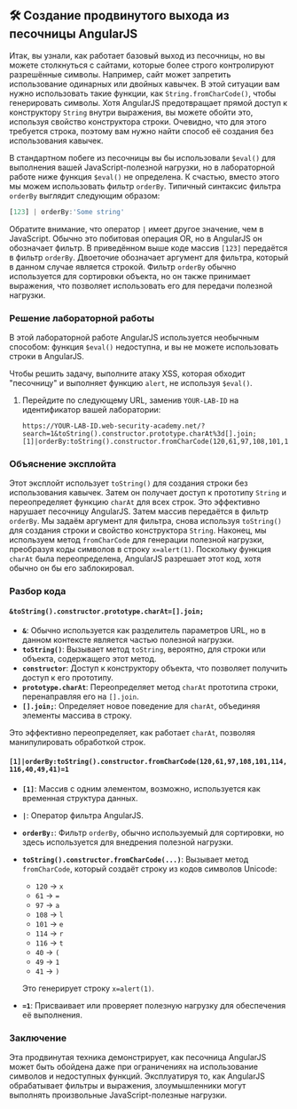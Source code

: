 ## 🛠️ Создание продвинутого выхода из песочницы AngularJS

Итак, вы узнали, как работает базовый выход из песочницы, но вы можете столкнуться с сайтами, которые более строго контролируют разрешённые символы. Например, сайт может запретить использование одинарных или двойных кавычек. В этой ситуации вам нужно использовать такие функции, как `String.fromCharCode()`, чтобы генерировать символы. Хотя AngularJS предотвращает прямой доступ к конструктору `String` внутри выражения, вы можете обойти это, используя свойство конструктора строки. Очевидно, что для этого требуется строка, поэтому вам нужно найти способ её создания без использования кавычек.

В стандартном побеге из песочницы вы бы использовали `$eval()` для выполнения вашей JavaScript-полезной нагрузки, но в лабораторной работе ниже функция `$eval()` не определена. К счастью, вместо этого мы можем использовать фильтр `orderBy`. Типичный синтаксис фильтра `orderBy` выглядит следующим образом:

```javascript
[123] | orderBy:'Some string'
```

Обратите внимание, что оператор `|` имеет другое значение, чем в JavaScript. Обычно это побитовая операция OR, но в AngularJS он обозначает фильтр. В приведённом выше коде массив `[123]` передаётся в фильтр `orderBy`. Двоеточие обозначает аргумент для фильтра, который в данном случае является строкой. Фильтр `orderBy` обычно используется для сортировки объекта, но он также принимает выражения, что позволяет использовать его для передачи полезной нагрузки.

### Решение лабораторной работы

В этой лабораторной работе AngularJS используется необычным способом: функция `$eval()` недоступна, и вы не можете использовать строки в AngularJS.

Чтобы решить задачу, выполните атаку XSS, которая обходит "песочницу" и выполняет функцию `alert`, не используя `$eval()`.

1. Перейдите по следующему URL, заменив `YOUR-LAB-ID` на идентификатор вашей лаборатории:

   ```
   https://YOUR-LAB-ID.web-security-academy.net/?search=1&toString().constructor.prototype.charAt%3d[].join;[1]|orderBy:toString().constructor.fromCharCode(120,61,97,108,101,114,116,40,49,41)=1
   ```

### Объяснение эксплойта

Этот эксплойт использует `toString()` для создания строки без использования кавычек. Затем он получает доступ к прототипу `String` и переопределяет функцию `charAt` для всех строк. Это эффективно нарушает песочницу AngularJS. Затем массив передаётся в фильтр `orderBy`. Мы задаём аргумент для фильтра, снова используя `toString()` для создания строки и свойство конструктора `String`. Наконец, мы используем метод `fromCharCode` для генерации полезной нагрузки, преобразуя коды символов в строку `x=alert(1)`. Поскольку функция `charAt` была переопределена, AngularJS разрешает этот код, хотя обычно он бы его заблокировал.

### Разбор кода

#### `&toString().constructor.prototype.charAt=[].join;`

- **`&`**: Обычно используется как разделитель параметров URL, но в данном контексте является частью полезной нагрузки.
- **`toString()`**: Вызывает метод `toString`, вероятно, для строки или объекта, содержащего этот метод.
- **`constructor`**: Доступ к конструктору объекта, что позволяет получить доступ к его прототипу.
- **`prototype.charAt`**: Переопределяет метод `charAt` прототипа строки, перенаправляя его на `[].join`.
- **`[].join;`**: Определяет новое поведение для `charAt`, объединяя элементы массива в строку.

Это эффективно переопределяет, как работает `charAt`, позволяя манипулировать обработкой строк.

#### `[1]|orderBy:toString().constructor.fromCharCode(120,61,97,108,101,114,116,40,49,41)=1`

- **`[1]`**: Массив с одним элементом, возможно, используется как временная структура данных.
- **`|`**: Оператор фильтра AngularJS.
- **`orderBy:`**: Фильтр `orderBy`, обычно используемый для сортировки, но здесь используется для внедрения полезной нагрузки.
- **`toString().constructor.fromCharCode(...)`**: Вызывает метод `fromCharCode`, который создаёт строку из кодов символов Unicode:
  - `120` → `x`
  - `61` → `=`
  - `97` → `a`
  - `108` → `l`
  - `101` → `e`
  - `114` → `r`
  - `116` → `t`
  - `40` → `(`
  - `49` → `1`
  - `41` → `)`

  Это генерирует строку `x=alert(1)`.

- **`=1`**: Присваивает или проверяет полезную нагрузку для обеспечения её выполнения.

### Заключение

Эта продвинутая техника демонстрирует, как песочница AngularJS может быть обойдена даже при ограничениях на использование символов и недоступных функций. Эксплуатируя то, как AngularJS обрабатывает фильтры и выражения, злоумышленники могут выполнять произвольные JavaScript-полезные нагрузки.
